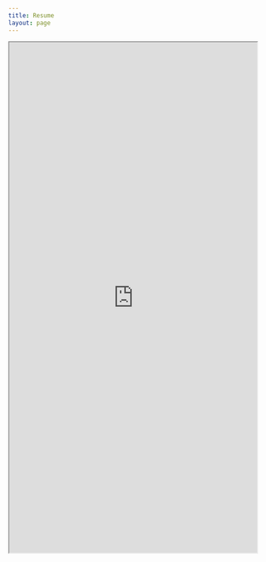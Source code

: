 ```yaml
---
title: Resume
layout: page
---
```

<iframe src="https://drive.google.com/file/d/1GxjhR5ZKQARCdB0-Sjm31IZ3hos5leg-/preview" width="100%" height="1035px"></iframe>
